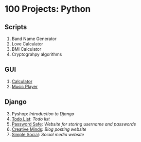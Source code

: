 # 100 Projects: Python

## Scripts
1. Band Name Generator
2. Love Calculator
3. BMI Calculator
4. Cryptograhpy algorithms

## GUI
1. [Calculator](https://github.com/RahulBhoir/py_calculator)
2. [Music Player](https://github.com/RahulBhoir/py_music_player)

## Django
3. Pyshop: *Introduction to Django*
4. [Todo List](https://github.com/RahulBhoir/py_todo_list): *Todo list*
5. [Password Safe](https://github.com/RahulBhoir/django-projects/tree/master/password_safe): *Website for storing username and passwords*
6. [Creative Minds](https://github.com/RahulBhoir/Creative-Minds): *Blog posting website*
7. [Simple Social](https://github.com/RahulBhoir/simple-social): *Social media website*
